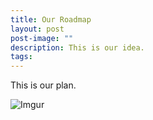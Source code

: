 ```yaml
---
title: Our Roadmap
layout: post
post-image: ""
description: This is our idea.
tags:
---
```


This is our plan.

![Imgur](https://i.imgur.com/BBDpzDh.jpg)
